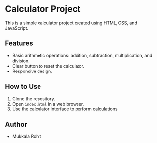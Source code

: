 # Calculator Project

This is a simple calculator project created using HTML, CSS, and JavaScript.

## Features

- Basic arithmetic operations: addition, subtraction, multiplication, and division.
- Clear button to reset the calculator.
- Responsive design.

## How to Use

1. Clone the repository.
2. Open `index.html` in a web browser.
3. Use the calculator interface to perform calculations.

## Author

- Mukkala Rohit
